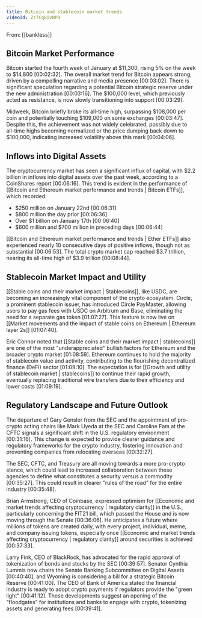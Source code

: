 ```yaml
---
title: Bitcoin and stablecoin market trends
videoId: Zz7Cq8IvNP8
---
```


From: [[bankless]] <br/> 

## Bitcoin Market Performance

Bitcoin started the fourth week of January at $11,300, rising 5% on the week to $14,800 <a class="yt-timestamp" data-t="00:02:32">[00:02:32]</a>. The overall market trend for Bitcoin appears strong, driven by a compelling narrative and media presence <a class="yt-timestamp" data-t="00:03:02">[00:03:02]</a>. There is significant speculation regarding a potential Bitcoin strategic reserve under the new administration <a class="yt-timestamp" data-t="00:03:16">[00:03:16]</a>. The $100,000 level, which previously acted as resistance, is now slowly transitioning into support <a class="yt-timestamp" data-t="00:03:29">[00:03:29]</a>.

Midweek, Bitcoin briefly broke its all-time high, surpassing $108,000 per coin and potentially touching $109,000 on some exchanges <a class="yt-timestamp" data-t="00:03:47">[00:03:47]</a>. Despite this, the achievement was not widely celebrated, possibly due to all-time highs becoming normalized or the price dumping back down to $100,000, indicating increased volatility above this mark <a class="yt-timestamp" data-t="00:04:06">[00:04:06]</a>.

## Inflows into Digital Assets

The cryptocurrency market has seen a significant influx of capital, with $2.2 billion in inflows into digital assets over the past week, according to a CoinShares report <a class="yt-timestamp" data-t="00:06:16">[00:06:16]</a>. This trend is evident in the performance of [[Bitcoin and Ethereum market performance and trends | Bitcoin ETFs]], which recorded:
*   $250 million on January 22nd <a class="yt-timestamp" data-t="00:06:31">[00:06:31]</a>
*   $800 million the day prior <a class="yt-timestamp" data-t="00:06:36">[00:06:36]</a>
*   Over $1 billion on January 17th <a class="yt-timestamp" data-t="00:06:40">[00:06:40]</a>
*   $600 million and $700 million in preceding days <a class="yt-timestamp" data-t="00:06:44">[00:06:44]</a>

[[Bitcoin and Ethereum market performance and trends | Ether ETFs]] also experienced nearly 10 consecutive days of positive inflows, though not as substantial <a class="yt-timestamp" data-t="00:06:53">[00:06:53]</a>. The total crypto market cap reached $3.7 trillion, nearing its all-time high of $3.9 trillion <a class="yt-timestamp" data-t="00:08:44">[00:08:44]</a>.

## Stablecoin Market Impact and Utility

[[Stable coins and their market impact | Stablecoins]], like USDC, are becoming an increasingly vital component of the crypto ecosystem. Circle, a prominent stablecoin issuer, has introduced Circle PayMaster, allowing users to pay gas fees with USDC on Arbitrum and Base, eliminating the need for a separate gas token <a class="yt-timestamp" data-t="01:07:27">[01:07:27]</a>. This feature is now live on [[Market movements and the impact of stable coins on Ethereum | Ethereum layer 2s]] <a class="yt-timestamp" data-t="01:07:40">[01:07:40]</a>.

Eric Connor noted that [[Stable coins and their market impact | stablecoins]] are one of the most "underappreciated" bullish factors for Ethereum and the broader crypto market <a class="yt-timestamp" data-t="01:08:59">[01:08:59]</a>. Ethereum continues to hold the majority of stablecoin value and activity, contributing to the flourishing decentralized finance (DeFi) sector <a class="yt-timestamp" data-t="01:09:10">[01:09:10]</a>. The expectation is for [[Growth and utility of stablecoin market | stablecoins]] to continue their rapid growth, eventually replacing traditional wire transfers due to their efficiency and lower costs <a class="yt-timestamp" data-t="01:09:19">[01:09:19]</a>.

## Regulatory Landscape and Future Outlook

The departure of Gary Gensler from the SEC and the appointment of pro-crypto acting chairs like Mark Uyeda at the SEC and Caroline Fam at the CFTC signals a significant shift in the U.S. regulatory environment <a class="yt-timestamp" data-t="00:31:16">[00:31:16]</a>. This change is expected to provide clearer guidance and regulatory frameworks for the crypto industry, fostering innovation and preventing companies from relocating overseas <a class="yt-timestamp" data-t="00:32:27">[00:32:27]</a>.

The SEC, CFTC, and Treasury are all moving towards a more pro-crypto stance, which could lead to increased collaboration between these agencies to define what constitutes a security versus a commodity <a class="yt-timestamp" data-t="00:35:27">[00:35:27]</a>. This could result in clearer "rules of the road" for the entire industry <a class="yt-timestamp" data-t="00:35:48">[00:35:48]</a>.

Brian Armstrong, CEO of Coinbase, expressed optimism for [[Economic and market trends affecting cryptocurrency | regulatory clarity]] in the U.S., particularly concerning the FIT21 bill, which passed the House and is now moving through the Senate <a class="yt-timestamp" data-t="00:36:06">[00:36:06]</a>. He anticipates a future where millions of tokens are created daily, with every project, individual, meme, and company issuing tokens, especially once [[Economic and market trends affecting cryptocurrency | regulatory clarity]] around securities is achieved <a class="yt-timestamp" data-t="00:37:33">[00:37:33]</a>.

Larry Fink, CEO of BlackRock, has advocated for the rapid approval of tokenization of bonds and stocks by the SEC <a class="yt-timestamp" data-t="00:39:57">[00:39:57]</a>. Senator Cynthia Lummis now chairs the Senate Banking Subcommittee on Digital Assets <a class="yt-timestamp" data-t="00:40:40">[00:40:40]</a>, and Wyoming is considering a bill for a strategic Bitcoin Reserve <a class="yt-timestamp" data-t="00:41:00">[00:41:00]</a>. The CEO of Bank of America stated the financial industry is ready to adopt crypto payments if regulators provide the "green light" <a class="yt-timestamp" data-t="00:41:12">[00:41:12]</a>. These developments suggest an opening of the "floodgates" for institutions and banks to engage with crypto, tokenizing assets and generating fees <a class="yt-timestamp" data-t="00:39:41">[00:39:41]</a>.
